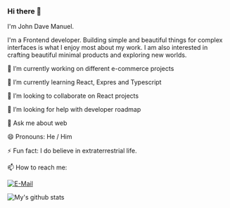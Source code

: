 ### Hi there 👋

I'm John Dave Manuel.

I'm a Frontend developer. Building simple and beautiful things for complex interfaces is what I enjoy most about my work. I am also interested in crafting beautiful minimal products and exploring new worlds.


🔭 I’m currently working on different e-commerce projects

🌱 I’m currently learning React, Expres and Typescript

👯 I’m looking to collaborate on React projects

🤔 I’m looking for help with developer roadmap

💬 Ask me about web

😄 Pronouns: He / Him

⚡ Fun fact:  I do believe in extraterrestrial life.

📫 How to reach me:

[![E-Mail](https://img.shields.io/badge/--email?label=E-mail&logo=Gmail&style=social)](mailto:jdmanuel242@gmail.com) 

![My's github stats](https://github-readme-stats.vercel.app/api?username=johndavemanuel&show_icons=true)

